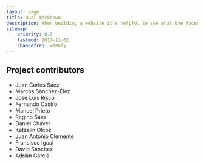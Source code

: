 ```yaml
---
layout: page
title: Dual markdown
description: When building a website it's helpful to see what the focus of your site is. This page is an example of how to show a website's focus.
sitemap:
    priority: 0.7
    lastmod: 2017-11-02
    changefreq: weekly
---
```

## Project contributors

* Juan Carlos Sáez
* Marcos Sánchez-Élez
* José Luis Risco
* Fernando Castro
* Manuel Prieto
* Regino Sáez
* Daniel Chaver
* Katzalin Olcoz
* Juan Antonio Clemente
* Francisco Igual
* David Sánchez
* Adrián García